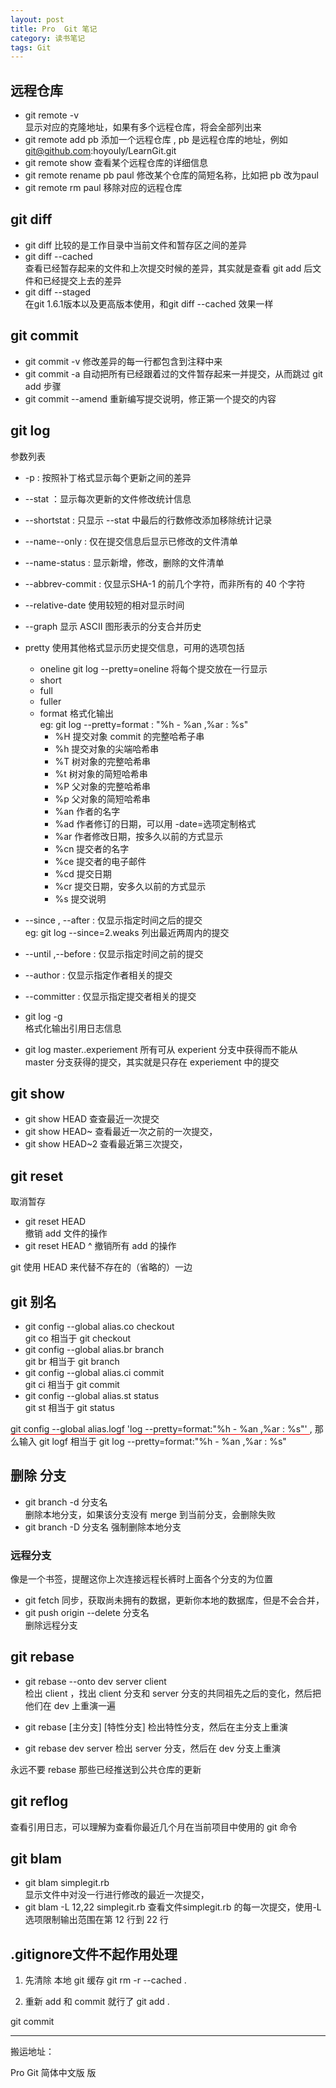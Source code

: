 ```yaml
---
layout: post
title: Pro  Git 笔记
category: 读书笔记
tags: Git
---
```

<!-- * content -->
<!-- {:toc} -->

## 远程仓库
* git remote -v  
显示对应的克隆地址，如果有多个远程仓库，将会全部列出来
* git remote add pb
添加一个远程仓库 , pb 是远程仓库的地址，例如 git@github.com:hoyouly/LearnGit.git
* git remote show
查看某个远程仓库的详细信息
* git remote rename pb paul
修改某个仓库的简短名称，比如把 pb 改为paul
* git remote rm paul
移除对应的远程仓库

## git diff
* git diff
比较的是工作目录中当前文件和暂存区之间的差异
* git diff --cached   
查看已经暂存起来的文件和上次提交时候的差异，其实就是查看 git add 后文件和已经提交上去的差异
* git diff --staged   
在git 1.6.1版本以及更高版本使用，和git diff --cached 效果一样


## git commit
* git commit -v
修改差异的每一行都包含到注释中来
* git commit -a
自动把所有已经跟着过的文件暂存起来一并提交，从而跳过 git add 步骤
* git commit --amend
重新编写提交说明，修正第一个提交的内容

## git log
参数列表
* -p   : 按照补丁格式显示每个更新之间的差异
* --stat  ：显示每次更新的文件修改统计信息
* --shortstat : 只显示 --stat 中最后的行数修改添加移除统计记录
* --name--only : 仅在提交信息后显示已修改的文件清单
* --name-status : 显示新增，修改，删除的文件清单
* --abbrev-commit : 仅显示SHA-1 的前几个字符，而非所有的 40 个字符
* --relative-date 使用较短的相对显示时间
* --graph 显示 ASCII 图形表示的分支合并历史
* pretty 使用其他格式显示历史提交信息，可用的选项包括
  * oneline     git log --pretty=oneline 将每个提交放在一行显示
  * short
  * full
  * fuller
  * format  格式化输出   
  eg: git log --pretty=format : "%h - %an ,%ar : %s"
    * %H 提交对象 commit 的完整哈希子串
    * %h 提交对象的尖端哈希串
    * %T 树对象的完整哈希串
    * %t 树对象的简短哈希串
    * %P 父对象的完整哈希串
    * %p 父对象的简短哈希串
    * %an 作者的名字
    * %ad 作者修订的日期，可以用 -date=选项定制格式
    * %ar 作者修改日期，按多久以前的方式显示
    * %cn 提交者的名字
    * %ce 提交者的电子邮件
    * %cd 提交日期
    * %cr 提交日期，安多久以前的方式显示
    * %s 提交说明

* --since , --after : 仅显示指定时间之后的提交  
  eg: git log --since=2.weaks  列出最近两周内的提交
* --until  ,--before   : 仅显示指定时间之前的提交  
* --author  :  仅显示指定作者相关的提交
* --committer  :  仅显示指定提交者相关的提交


* git log -g  
格式化输出引用日志信息

* git log master..experiement
所有可从 experient 分支中获得而不能从 master 分支获得的提交，其实就是只存在 experiement 中的提交

## git show
* git show HEAD
查查最近一次提交
* git show HEAD~
查看最近一次之前的一次提交，
* git show HEAD~2
查看最近第三次提交，

## git reset
取消暂存
* git reset HEAD <file>  
撤销 add  <file> 文件的操作
* git reset HEAD ^
撤销所有 add 的操作


git 使用 HEAD 来代替不存在的（省略的）一边
## git 别名
* git config --global alias.co  checkout   
git co 相当于 git checkout    
* git config --global alias.br  branch     
git br 相当于 git branch    
* git config --global alias.ci  commit     
git ci 相当于 git commit     
* git config --global alias.st  status     
git st 相当于 git status     

<span style="border-bottom:1px solid red;">  git config --global alias.logf  'log --pretty=format:"%h - %an ,%ar : %s"' </span> , 那么输入 git logf 相当于 git log --pretty=format:"%h - %an ,%ar : %s"


## 删除 分支
* git branch -d 分支名  
删除本地分支，如果该分支没有 merge 到当前分支，会删除失败
* git branch -D 分支名  强制删除本地分支

### 远程分支
像是一个书签，提醒这你上次连接远程长裤时上面各个分支的为位置

* git fetch
同步，获取尚未拥有的数据，更新你本地的数据库，但是不会合并，
* git push origin --delete 分支名    
删除远程分支


## git rebase

* git rebase --onto dev server client   
检出 client ，找出 client 分支和 server 分支的共同祖先之后的变化，然后把他们在 dev 上重演一遍

* git rebase [主分支] [特性分支]
检出特性分支，然后在主分支上重演
* git rebase dev server 检出 server 分支，然后在 dev 分支上重演

永远不要 rebase 那些已经推送到公共仓库的更新

## git reflog
查看引用日志，可以理解为查看你最近几个月在当前项目中使用的 git 命令

## git blam
* git blam simplegit.rb  
显示文件中对没一行进行修改的最近一次提交，
* git blam -L 12,22 simplegit.rb
查看文件simplegit.rb 的每一次提交，使用-L 选项限制输出范围在第 12 行到 22 行

## .gitignore文件不起作用处理
1. 先清除 本地 git 缓存
git rm -r --cached .     

2. 重新 add 和 commit 就行了
git add .

git commit


---

搬运地址：    

Pro  Git 简体中文版
版
